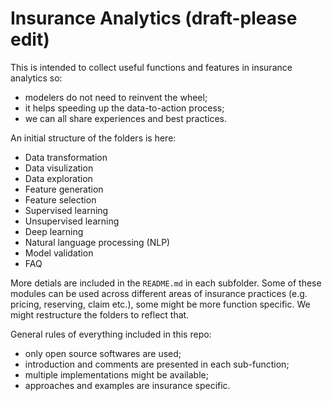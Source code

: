 # Insurance Analytics (draft-please edit)

This is intended to collect useful functions and features in insurance analytics so:

* modelers do not need to reinvent the wheel;
* it helps speeding up the data-to-action process;
* we can all share experiences and best practices. 

An initial structure of the folders is here:

* Data transformation
* Data visulization
* Data exploration
* Feature generation
* Feature selection
* Supervised learning
* Unsupervised learning
* Deep learning
* Natural language processing (NLP)
* Model validation
* FAQ 

More detials are included in the `README.md` in each subfolder. Some of these modules can be used across different areas of insurance practices (e.g. pricing, reserving, claim etc.), some might be more function specific. We might restructure the folders to reflect that. 

General rules of everything included in this repo:
* only open source softwares are used;
* introduction and comments are presented in each sub-function;
* multiple implementations might be available;
* approaches and examples are insurance specific.

